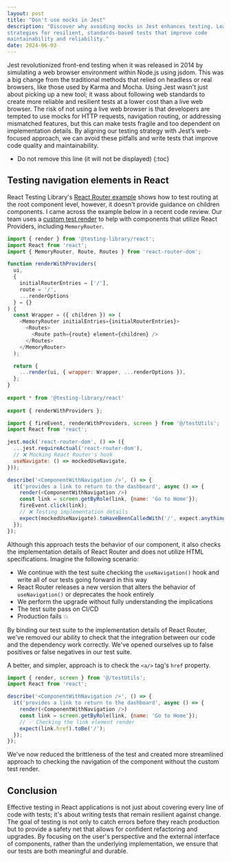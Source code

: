 ```yaml
---
layout: post
title: "Don't use mocks in Jest"
description: "Discover why avoiding mocks in Jest enhances testing. Learn
strategies for resilient, standards-based tests that improve code
maintainability and reliability."
date: 2024-06-03
---
```


Jest revolutionized front-end testing when it was released in 2014 by
simulating a web browser environment within Node.js using jsdom. This was a big
change from the traditional methods that relied on headless or real browsers,
like those used by Karma and Mocha. Using Jest wasn't just about picking up a
new tool; it wass about following web standards to create more reliable and
resilient tests at a lower cost than a live web browser. The risk of not using
a live web browser is that developers are tempted to use mocks for HTTP
requests, navigation routing, or addressing mismatched features, but this can
make tests fragile and too dependent on implementation details. By aligning our
testing strategy with Jest’s web-focused approach, we can avoid these pitfalls
and write tests that improve code quality and maintainability.

* Do not remove this line (it will not be displayed)
{:toc}

<!--break-->

## Testing navigation elements in React

React Testing Library's [React Router
example](https://testing-library.com/docs/example-react-router/) shows how to
test routing at the root component level, however, it doesn't provide guidance
on children components. I came across the example below in a recent code
review. Our team uses a [custom test
render](https://testing-library.com/docs/react-testing-library/setup/#custom-render)
to help with components that utilize React Providers, including `MemoryRouter`.

```javascript
import { render } from '@testing-library/react';
import React from 'react';
import { MemoryRouter, Route, Routes } from 'react-router-dom';

function renderWithProviders(
  ui,
  {
    initialRouterEntries = ['/'],
    route = '/',
    ...renderOptions
  } = {}
) {
  const Wrapper = ({ children }) => (
    <MemoryRouter initialEntries={initialRouterEntries}>
      <Routes>
        <Route path={route} element={children} />
      </Routes>
    </MemoryRouter>
  );

  return {
    ...render(ui, { wrapper: Wrapper, ...renderOptions }),
  };
}
 
export * from '@testing-library/react'  
   
export { renderWithProviders };
```

```javascript
import { fireEvent, renderWithProviders, screen } from '@/testUtils';
import React from 'react';

jest.mock('react-router-dom', () => ({
  ...jest.requireActual('react-router-dom'),
  // ❌ Mocking React Router's hook
  useNavigate: () => mockedUseNavigate,
}));

describe('<ComponentWithNavigation />', () => {
  it('provides a link to return to the dashboard', async () => {
    render(<ComponentWithNavigation />)
    const link = screen.getByRole(link, {name: 'Go to Home'});
    fireEvent.click(link);
    // ❌ Testing implementation details
    expect(mockedUseNavigate).toHaveBeenCalledWith('/', expect.anything());
  });
});
```

Although this approach tests the behavior of our component, it also checks the
implementation details of React Router and does not utilize HTML
specifications. Imagine the following scenario:

* We continue with the test suite checking the  `useNavigation()` hook and
  write all of our tests going forward in this way
* React Router releases a new version that alters the behavior of
  `useNavigation()` or deprecates the hook entirely
* We perform the upgrade without fully understanding the implications
* The test suite pass on CI/CD
* Production fails 💥

By binding our test suite to the implementation details of React Router, we've
removed our ability to check that the integration between our code and the
dependency work correctly.  We've opened ourselves up to false positives or
false negatives in our test suite.

A better, and simpler, approach is to check the `<a/>` tag's `href` property.

```javascript
import { render, screen } from '@/testUtils';
import React from 'react';

describe('<ComponentWithNavigation />', () => {
  it('provides a link to return to the dashboard', async () => {
    render(<ComponentWithNavigation />)
    const link = screen.getByRole(link, {name: 'Go to Home'});
    // ✅ Checking the link element render
    expect(link.href).toBe('/');
  });
});
```

We've now reduced the brittleness of the test and created more streamlined
approach to checking the navigation of the component without the custom test
render.

## Conclusion

Effective testing in React applications is not just about covering every line
of code with tests; it's about writing tests that remain resilient against
change. The goal of testing is not only to catch errors before they reach
production but to provide a safety net that allows for confident refactoring
and upgrades. By focusing on the user's perspective and the external interface
of components, rather than the underlying implementation, we ensure that our
tests are both meaningful and durable.
